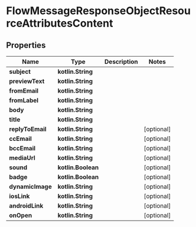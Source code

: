 
# FlowMessageResponseObjectResourceAttributesContent

## Properties
| Name | Type | Description | Notes |
| ------------ | ------------- | ------------- | ------------- |
| **subject** | **kotlin.String** |  |  |
| **previewText** | **kotlin.String** |  |  |
| **fromEmail** | **kotlin.String** |  |  |
| **fromLabel** | **kotlin.String** |  |  |
| **body** | **kotlin.String** |  |  |
| **title** | **kotlin.String** |  |  |
| **replyToEmail** | **kotlin.String** |  |  [optional] |
| **ccEmail** | **kotlin.String** |  |  [optional] |
| **bccEmail** | **kotlin.String** |  |  [optional] |
| **mediaUrl** | **kotlin.String** |  |  [optional] |
| **sound** | **kotlin.Boolean** |  |  [optional] |
| **badge** | **kotlin.Boolean** |  |  [optional] |
| **dynamicImage** | **kotlin.String** |  |  [optional] |
| **iosLink** | **kotlin.String** |  |  [optional] |
| **androidLink** | **kotlin.String** |  |  [optional] |
| **onOpen** | **kotlin.String** |  |  [optional] |



